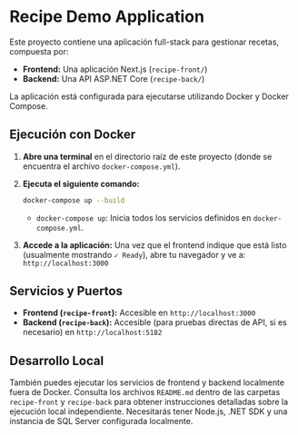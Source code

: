 # Recipe Demo Application

Este proyecto contiene una aplicación full-stack para gestionar recetas, compuesta por:

*   **Frontend:** Una aplicación Next.js (`recipe-front/`)
*   **Backend:** Una API ASP.NET Core (`recipe-back/`)

La aplicación está configurada para ejecutarse utilizando Docker y Docker Compose.

## Ejecución con Docker

1.  **Abre una terminal** en el directorio raíz de este proyecto (donde se encuentra el archivo `docker-compose.yml`).
2.  **Ejecuta el siguiente comando:**

    ```bash
    docker-compose up --build
    ```

    *   `docker-compose up`: Inicia todos los servicios definidos en `docker-compose.yml`.

3.  **Accede a la aplicación:** Una vez que el frontend indique que está listo (usualmente mostrando `✓ Ready`), abre tu navegador y ve a:
    `http://localhost:3000`

## Servicios y Puertos

*   **Frontend (`recipe-front`):** Accesible en `http://localhost:3000`
*   **Backend (`recipe-back`):** Accesible (para pruebas directas de API, si es necesario) en `http://localhost:5182`

## Desarrollo Local

También puedes ejecutar los servicios de frontend y backend localmente fuera de Docker. Consulta los archivos `README.md` dentro de las carpetas `recipe-front` y `recipe-back` para obtener instrucciones detalladas sobre la ejecución local independiente. Necesitarás tener Node.js, .NET SDK y una instancia de SQL Server configurada localmente.

